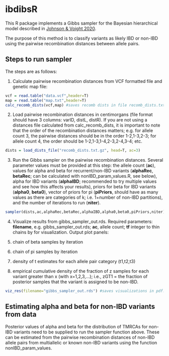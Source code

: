 # ibdibsR

This R package implements a Gibbs sampler for the Bayesian hierarchical model described in [Johnson & Voight 2020](hyperlink).

The purpose of this method is to classify variants as likely IBD or non-IBD using the pairwise recombination distances between allele pairs.


## Steps to run sampler

The steps are as follows:

1. Calculate pairwise recombination distances from VCF formatted file and genetic map file:

```R
vcf = read.table("data.vcf",header=T)
map = read.table("map.txt",header=T)
calc_recomb_dists(vcf,map) #saves recomb dists in file recomb_dists.txt.gz
```

2. Load pairwise recombination distances in centimorgans (file format should have 3 columns: varID, distL, distR). If you are not using a distances file calculated from calc\_recomb\_dists, it is important to note that the order of the recombination distances matters; e.g. for allele count 3, the pairwise distances should be in the order 1-2,1-3,2-3; for allele count 4, the order should be 1-2,1-3,1-4,2-3,2-4,3-4; etc.

```R
dists = load_dists_file("recomb_dists.txt.gz", head=T, ac=3)
```

3. Run the Gibbs sampler on the pairwise recombination distances. Several parameter values must be provided at this step: the allele count (**ac**), values for alpha and beta for recurrent/non-IBD variants (**alphaRec**, **betaRec**; can be calculated with nonIBD\_param\_values.R, see below), alpha for IBD variants (**alphaIBD**; recommended to try multiple values and see how this affects your results), priors for beta for IBD variants (**alpha0**, **beta0**), vector of priors for pi (**piPriors**, should have as many values as there are categories of k; i.e. 1+number of non-IBD partitions), and the number of iterations to run (**niter**).

```R
sampler(dists,ac,alphaRec,betaRec,alphaIBD,alpha0,beta0,piPriors,niter) #returns RDS object of output: gibbs_sampler_out.rds
```

4. Visualize results from gibbs_sampler_out.rds. Required parameters: **filename**, e.g. gibbs\_sampler\_out.rds; **ac**, allele count; **tf** integer to thin chains by for visualization. Output plot panels:

  1. chain of beta samples by iteration
  2. chain of pi samples by iteration
  3. density of t estimates for each allele pair category (t1,t2,t3)
  4. empirical cumulative density of the fraction of z samples for each variant greater than x (with x=1,2,3,...); i.e., zGT1 = the fraction of posterior samples that the variant is assigned to be non-IBD.

```R
viz_res(filename="gibbs_sampler_out.rds") #saves visualizations in pdf: gibbs_sampler_out_viz.pdf
```

## Estimating alpha and beta for non-IBD variants from data

Posterior values of alpha and beta for the distribution of TMRCAs for non-IBD variants need to be supplied to run the sampler function above. These can be estimated from the pairwise recombination distances of non-IBD allele pairs from multiallelic or known non-IBD variants using the function nonIBD\_param\_values. 





